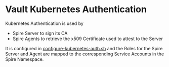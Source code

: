 # Vault Kubernetes Authentication

Kubernetes Authentication is used by

* Spire Server to sign its CA
* Spire Agents to retrieve the x509 Certificate used to attest to the Server

It is configured in [configure-kubernetes-auth.sh](../vault/configure-kubernetes-auth.sh) and the Roles for the Spire
Server and Agent are mapped to the corresponding Service Accounts in the Spire Namespace.
